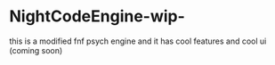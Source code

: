 # NightCodeEngine-wip-
this is a modified fnf psych engine and it has cool features and cool ui (coming soon)

